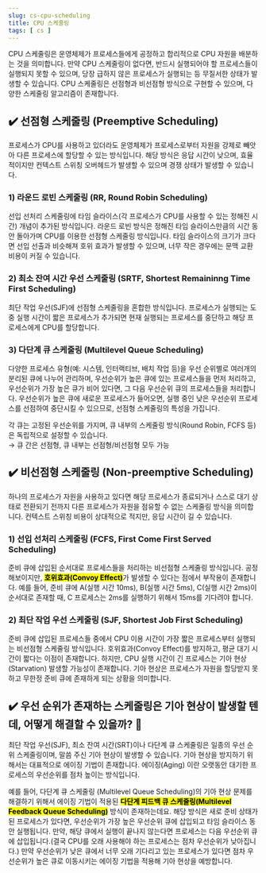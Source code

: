 ```yaml
---
slug: cs-cpu-scheduling
title: CPU 스케줄링
tags: [ cs ]
---
```


CPU 스케줄링은 운영체제가 프로세스들에게 공정하고 합리적으로 CPU 자원을 배분하는 것을 의미합니다. 만약 CPU 스케줄링이 없다면, 반드시 실행되어야 할 프로세스들이 실행되지 못할 수 있으며, 당장 급하지 않은 프로세스가 실행되는 등 무질서한 상태가 발생할 수 있습니다. CPU 스케줄링은 선점형과 비선점형 방식으로 구현할 수 있으며, 다양한 스케줄링 알고리즘이 존재합니다.

## ✔️ 선점형 스케줄링 (Preemptive Scheduling)
프로세스가 CPU를 사용하고 있더라도 운영체제가 프로세스로부터 자원을 강제로 빼앗아 다른 프로세스에 할당할 수 있는 방식입니다. 해당 방식은 응답 시간이 낮으며, 효율적이지만 컨텍스트 스위칭 오버헤드가 발생할 수 있으며 경쟁 상태가 발생할 수 있습니다.

### 1) 라운드 로빈 스케줄링 (RR, Round Robin Scheduling)
선입 선처리 스케줄링에 타임 슬라이스(각 프로세스가 CPU를 사용할 수 있는 정해진 시간) 개념이 추가된 방식입니다. 라운드 로빈 방식은 정해진 타임 슬라이스만큼의 시간 동안 돌아가며 CPU를 이용한 선점형 스케줄링 방식입니다. 타임 슬라이스의 크기가 크다면 선입 선출과 비슷해져 호위 효과가 발생할 수 있으며, 너무 작은 경우에는 문맥 교환 비용이 커질 수 있습니다.

### 2) 최소 잔여 시간 우선 스케줄링 (SRTF, Shortest Remaininng Time First Scheduling)
최단 작업 우선(SJF)에 선점형 스케줄링을 혼합한 방식입니다. 프로세스가 실행되는 도중 실행 시간이 짧은 프로세스가 추가되면 현재 실행되는 프로세스를 중단하고 해당 프로세스에게 CPU를 할당합니다.

### 3) 다단계 큐 스케줄링 (Multilevel Queue Scheduling)
다양한 프로세스 유형(예: 시스템, 인터랙티브, 배치 작업 등)을 우선 순위별로 여러개의 분리된 큐에 나누어 관리하며, 우선순위가 높은 큐에 있는 프로세스들을 먼저 처리하고, 우선순위가 가장 높은 큐가 비어 있다면, 그 다음 우선순위 큐의 프로세스들을 처리합니다.
우선순위가 높은 큐에 새로운 프로세스가 들어오면, 실행 중인 낮은 우선순위 프로세스를 선점하여 중단시킬 수 있으므로, 선점형 스케줄링의 특성을 가집니다.

각 큐는 고정된 우선순위를 가지며, 큐 내부의 스케줄링 방식(Round Robin, FCFS 등)은 독립적으로 설정할 수 있습니다.  
→ 큐 간은 선점형, 큐 내부는 선점형/비선점형 모두 가능

## ✔️ 비선점형 스케줄링 (Non-preemptive Scheduling)
하나의 프로세스가 자원을 사용하고 있다면 해당 프로세스가 종료되거나 스스로 대기 상태로 전환되기 전까지 다른 프로세스가 자원을 점유할 수 없는 스케줄링 방식을 의미합니다. 컨텍스트 스위칭 비용이 상대적으로 적지만, 응답 시간이 길 수 있습니다.

### 1) 선입 선처리 스케줄링 (FCFS, First Come First Served Scheduling)
준비 큐에 삽입된 순서대로 프로세스들을 처리하는 비선점형 스케줄링 방식입니다. 공정해보이지만, <mark>**호위효과(Convoy Effect)**</mark>가 발생할 수 있다는 점에서 부작용이 존재합니다. 예를 들어, 준비 큐에 A(실행 시간 10ms), B(실행 시간 5ms), C(실행 시간 2ms)이 순서대로 존재할 때, C 프로세스는 2ms를 실행하기 위해서 15ms를 기다려야 합니다.

### 2) 최단 작업 우선 스케줄링 (SJF, Shortest Job First Scheduling)
준비 큐에 삽입된 프로세스들 중에서 CPU 이용 시간이 가장 짧은 프로세스부터 실행되는 비선점형 스케줄링 방식입니다. 호위효과(Convoy Effect)를 방지하고, 평균 대기 시간이 짧다는 이점이 존재합니다. 하지만, CPU 실행 시간이 긴 프로세스는 기아 현상(Starvation) 발생할 가능성이 존재합니다. 기아 현상은 프로세스가 자원을 할당받지 못하고 무한정 준비 큐에 존재하게 되는 상황을 의미합니다.

## ✔️ 우선 순위가 존재하는 스케줄링은 기아 현상이 발생할 텐데, 어떻게 해결할 수 있을까? 🤔
최단 작업 우선(SJF), 최소 잔여 시간(SRT)이나 다단계 큐 스케줄링은 일종의 우선 순위 스케줄링이며, 말씀 주신 기아 현상이 발생할 수 있습니다. 기아 현상을 방지하기 위해서는 대표적으로 에이징 기법이 존재합니다. 에이징(Aging) 이란 오랫동안 대기한 프로세스의 우선순위를 점차 높이는 방식입니다.

예를 들어, 다단계 큐 스케줄링 (Multilevel Queue Scheduling)의 기아 현상 문제를 해결하기 위해서 에이징 기법이 적용된 <mark>**다단계 피드백 큐 스케줄링(Multilevel Feedback Queue Scheduling)**</mark> 방식이 존재하는데요. 해당 방식은 새로 준비 상태가 된 프로세스가 있다면, 우선순위가 가장 높은 우선순위 큐에 삽입되고 타임 슬라이스 동안 실행됩니다. 만약, 해당 큐에서 실행이 끝나지 않는다면 프로세스는 다음 우선순위 큐에 삽입됩니다.(결국 CPU를 오래 사용해야 하는 프로세스는 점차 우선순위가 낮아집니다.) 만약 우선순위가 낮은 큐에서 너무 오래 기다리고 있는 프로세스가 있다면 점차 우선순위가 높은 큐로 이동시키는 에이징 기법을 적용해 기아 현상을 예방합니다.